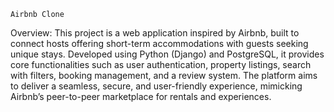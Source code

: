     Airbnb Clone
Overview:
This project is a web application inspired by Airbnb, built to connect hosts offering short-term accommodations with guests seeking unique stays. 
Developed using Python (Django) and PostgreSQL, it provides core functionalities such as user authentication, property listings, search with filters, booking management, and a review system. 
The platform aims to deliver a seamless, secure, and user-friendly experience, mimicking Airbnb’s peer-to-peer marketplace for rentals and experiences.

